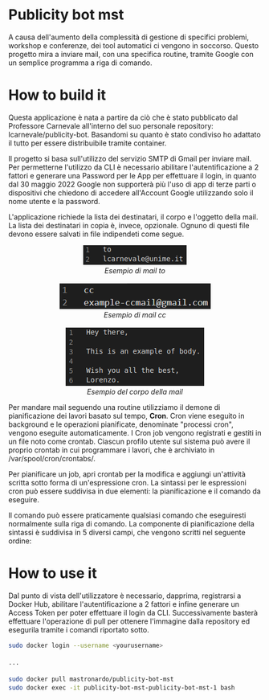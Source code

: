# Publicity bot mst

A causa dell'aumento della complessità di gestione di specifici problemi, workshop e conferenze, dei tool automatici ci vengono in soccorso. Questo progetto mira a inviare mail, con una specifica routine, tramite Google con un semplice programma a riga di comando.

# How to build it
Questa applicazione è nata a partire da ciò che è stato pubblicato dal Professore Carnevale all'interno del suo personale repository: lcarnevale/publicity-bot.
Basandomi su quanto è stato condiviso ho adattato il tutto per essere distribuibile tramite container.

Il progetto si basa sull'utilizzo del servizio SMTP di Gmail per inviare mail. Per permetterne l'utilizzo da CLI è necessario abilitare l'autentificazione a 2 fattori e generare una Password per le App per effettuare il login, in quanto dal 30 maggio 2022 Google non supporterà più l'uso di app di terze parti o dispositivi che chiedono di accedere all'Account Google utilizzando solo il nome utente e la password.

L'applicazione richiede la lista dei destinatari, il corpo e l'oggetto della mail. La lista dei destinatari in copia è, invece, opzionale.
Ognuno di questi file devono essere salvati in file indipendeti come segue.

<p align="center">
  <img src="docs/emails-to-sample.png">
  <br>
  <em>Esempio di mail to</em>
  <br> <br>
  <img src="docs/emails-cc-sample.PNG">
  <br>
  <em>Esempio di mail cc</em>
  <br> <br>
  <img src="docs/emails-body-sample.png">
  <br>
  <em>Esempio del corpo della mail</em>
</p>

Per mandare mail seguendo una routine utilizziamo il demone di pianificazione dei lavori basato sul tempo, <b>Cron</b>. Cron viene eseguito in background e le operazioni pianificate, denominate "processi cron", vengono eseguite automaticamente.
I Cron job vengono registrati e gestiti in un file noto come crontab. Ciascun profilo utente sul sistema può avere il proprio crontab in cui programmare i lavori, che è archiviato in /var/spool/cron/crontabs/.

Per pianificare un job, apri crontab per la modifica e aggiungi un'attività scritta sotto forma di un'espressione cron. La sintassi per le espressioni cron può essere suddivisa in due elementi: la pianificazione e il comando da eseguire.

Il comando può essere praticamente qualsiasi comando che eseguiresti normalmente sulla riga di comando. La componente di pianificazione della sintassi è suddivisa in 5 diversi campi, che vengono scritti nel seguente ordine:


# How to use it
Dal punto di vista dell'utilizzatore è necessario, dapprima, registrarsi a Docker Hub, abilitare l'autentificazione a 2 fattori e infine generare un Access Token per poter effettuare il login da CLI.
Successivamente basterà effettuare l'operazione di pull per ottenere l'immagine dalla repository ed esegurila tramite i comandi riportato sotto.


```bash
sudo docker login --username <yourusername>

...

sudo docker pull mastronardo/publicity-bot-mst
sudo docker exec -it publicity-bot-mst-publicity-bot-mst-1 bash
```
